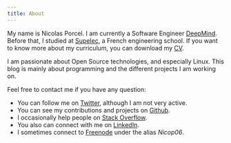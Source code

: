 ```yaml
---
title: About
---
```


My name is Nicolas Porcel.  I am currently a Software Engineer
[DeepMind](www.deepmind.com).  Before that, I studied at
[Supelec](http://www.supelec.fr/), a French engineering school.  If you
want to know more about my curriculum, you can download my
[CV](/files/cv-nporcel.pdf).

I am passionate about Open Source technologies, and especially Linux.  This
blog is mainly about programming and the different projects I am working on.

Feel free to contact me if you have any question:

* You can follow me on [Twitter][], although I am not very active.
* You can see my contributions and projects on [Github][].
* I occasionally help people on [Stack Overflow][].
* You also can connect with me on [LinkedIn][].
* I sometimes connect to [Freenode][] under the alias *Nicop06*.

[Twitter]:        https://twitter.com/NicolasPorcel06
[Github]:         https://github.com/Nicop06
[Stack Overflow]: http://stackoverflow.com/users/3785301/nicop
[LinkedIn]:       https://www.linkedin.com/in/nicolas-porcel-b0b0a687/en
[Freenode]:       https://freenode.net/
